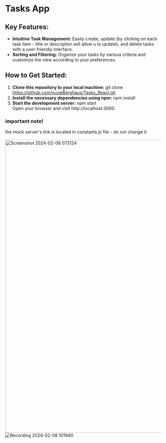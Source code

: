 # Tasks App

## Key Features:

- **Intuitive Task Management:** Easily create, update (by clicking on each task item - title or description will allow u to update), and delete tasks with a user-friendly interface.
- **Sorting and Filtering:** Organize your tasks by various criteria and customize the view according to your preferences.

## How to Get Started:

1. **Clone this repository to your local machine:**
   git clone https://github.com/yuvalBerghaus/Tasks_React.git
2. **Install the necessary dependencies using npm:**
   npm install
3. **Start the development server:**
   npm start<br />
   Open your browser and visit http://localhost:3000.
### important note!
   the mock server's link is located in constants.js file - do not change it<br><br />
<img width="947" alt="Screenshot 2024-02-08 073124" src="https://github.com/yuvalBerghaus/Tasks_React/assets/65304080/297f3f06-b46f-4bd6-b96a-6fe3f0e583ca">
<br />
![Recording 2024-02-08 101940](https://github.com/yuvalBerghaus/Tasks_React/assets/65304080/0f33e980-c54b-4aec-9754-99062b42a35f)
